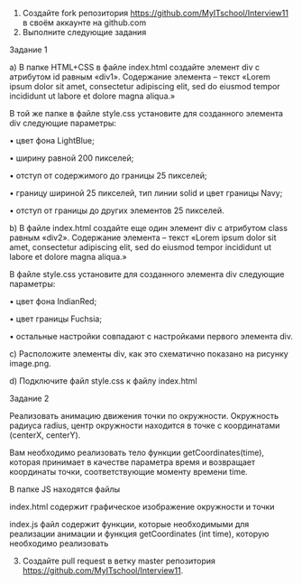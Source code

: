 1. Создайте fork репозитория https://github.com/MyITschool/Interview11 в своём аккаунте на github.com
2. Выполните следующие задания

Задание 1

a) В папке HTML+CSS в файле index.html создайте элемент div с атрибутом id равным «div1». Содержание элемента – текст «Lorem ipsum dolor sit amet, consectetur adipiscing elit, sed do eiusmod tempor incididunt ut labore et dolore magna aliqua.»

В той же папке в файле style.css установите для созданного элемента div следующие параметры:

•	цвет фона LightBlue;

•	ширину равной 200 пикселей;

•	отступ от содержимого до границы 25 пикселей;

•	границу шириной 25 пикселей, тип линии solid и цвет границы Navy;

•	отступ от границы до других элементов 25 пикселей.

b) В файле index.html создайте еще один элемент div с атрибутом class равным «div2». Содержание элемента – текст «Lorem ipsum dolor sit amet, consectetur adipiscing elit, sed do eiusmod tempor incididunt ut labore et dolore magna aliqua.»

В файле style.css установите для созданного элемента div следующие параметры:

•	цвет фона IndianRed;

•	цвет границы Fuchsia;

•	остальные настройки совпадают с настройками первого элемента div.

c) Расположите элементы div, как это схематично показано на рисунку image.png.
 
d) Подключите файл style.css к файлу index.html

Задание 2

Реализовать анимацию движения точки по окружности. Окружность радиуса radius, центр окружности находится в точке с координатами (centerX, centerY).

Вам необходимо реализовать тело функции getCoordinates(time), которая принимает в качестве параметра время и возвращает координаты точки, соответствующие моменту времени time.

В папке JS находятся файлы

index.html содержит графическое изображение окружности и точки

index.js файл содержит функции, которые необходимыми для реализации анимации и функция getCoordinates (int time), которую необходимо реализовать

3. Создайте pull request в ветку master репозитория https://github.com/MyITschool/Interview11.
